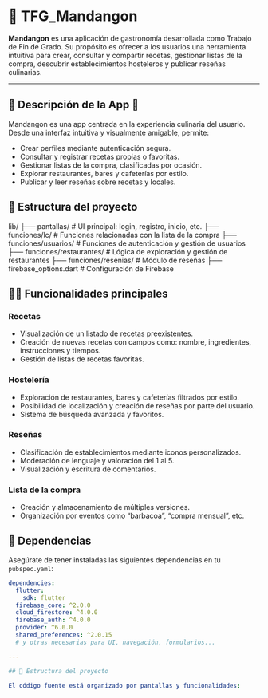 # 🥘 TFG_Mandangon

**Mandangon** es una aplicación de gastronomía desarrollada como Trabajo de Fin de Grado. Su propósito es ofrecer a los usuarios una herramienta intuitiva para crear, consultar y compartir recetas, gestionar listas de la compra, descubrir establecimientos hosteleros y publicar reseñas culinarias.

---

## 📱 Descripción de la App 📌

Mandangon es una app centrada en la experiencia culinaria del usuario. Desde una interfaz intuitiva y visualmente amigable, permite:

- Crear perfiles mediante autenticación segura.
- Consultar y registrar recetas propias o favoritas.
- Gestionar listas de la compra, clasificadas por ocasión.
- Explorar restaurantes, bares y cafeterías por estilo.
- Publicar y leer reseñas sobre recetas y locales.

## 🧭 Estructura del proyecto

lib/
├── pantallas/ # UI principal: login, registro, inicio, etc.
├── funciones/lc/ # Funciones relacionadas con la lista de la compra
├── funciones/usuarios/ # Funciones de autenticación y gestión de usuarios
├── funciones/restaurantes/ # Lógica de exploración y gestión de restaurantes
├── funciones/resenias/ # Módulo de reseñas
├── firebase_options.dart # Configuración de Firebase

## 👨‍🍳 Funcionalidades principales

### Recetas
- Visualización de un listado de recetas preexistentes.
- Creación de nuevas recetas con campos como: nombre, ingredientes, instrucciones y tiempos.
- Gestión de listas de recetas favoritas.

### Hostelería
- Exploración de restaurantes, bares y cafeterías filtrados por estilo.
- Posibilidad de localización y creación de reseñas por parte del usuario.
- Sistema de búsqueda avanzada y favoritos.

### Reseñas
- Clasificación de establecimientos mediante iconos personalizados.
- Moderación de lenguaje y valoración del 1 al 5.
- Visualización y escritura de comentarios.

### Lista de la compra
- Creación y almacenamiento de múltiples versiones.
- Organización por eventos como “barbacoa”, “compra mensual”, etc.

## 🧩 Dependencias

Asegúrate de tener instaladas las siguientes dependencias en tu `pubspec.yaml`:

```yaml
dependencies:
  flutter:
    sdk: flutter
  firebase_core: ^2.0.0
  cloud_firestore: ^4.0.0
  firebase_auth: ^4.0.0
  provider: ^6.0.0
  shared_preferences: ^2.0.15
  # y otras necesarias para UI, navegación, formularios...

---

## 🧱 Estructura del proyecto

El código fuente está organizado por pantallas y funcionalidades:

